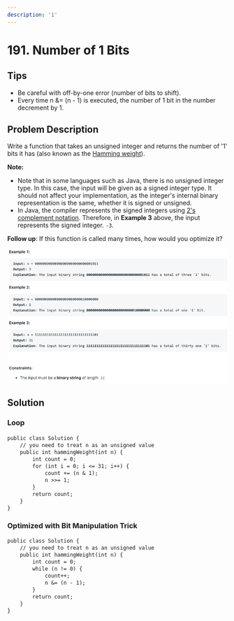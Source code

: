 ```yaml
---
description: '1'
---
```


# 191. Number of 1 Bits

## Tips

* Be careful with off-by-one error \(number of bits to shift\).
* Every time n &= \(n - 1\) is executed, the number of 1 bit in the number decrement by 1.

## Problem Description

Write a function that takes an unsigned integer and returns the number of '1' bits it has \(also known as the [Hamming weight](http://en.wikipedia.org/wiki/Hamming_weight)\).

**Note:**

* Note that in some languages such as Java, there is no unsigned integer type. In this case, the input will be given as a signed integer type. It should not affect your implementation, as the integer's internal binary representation is the same, whether it is signed or unsigned.
* In Java, the compiler represents the signed integers using [2's complement notation](https://en.wikipedia.org/wiki/Two%27s_complement). Therefore, in **Example 3** above, the input represents the signed integer. `-3`.

**Follow up**: If this function is called many times, how would you optimize it?

![](../.gitbook/assets/image%20%2823%29.png)

## Solution

### Loop

```text
public class Solution {
    // you need to treat n as an unsigned value
    public int hammingWeight(int n) {
        int count = 0;
        for (int i = 0; i <= 31; i++) {
            count += (n & 1);
            n >>= 1;
        }
        return count;
    }
}
```

### Optimized with Bit Manipulation Trick

```text
public class Solution {
    // you need to treat n as an unsigned value
    public int hammingWeight(int n) {
        int count = 0;
        while (n != 0) {
            count++;
            n &= (n - 1);
        }
        return count;
    }
}
```

